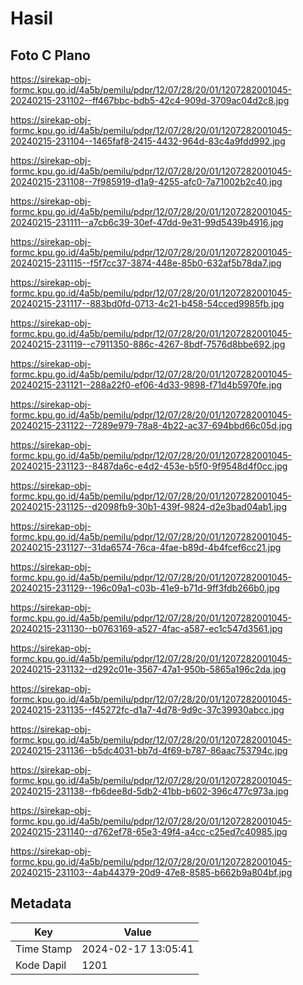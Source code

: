 # Hasil

## Foto C Plano

https://sirekap-obj-formc.kpu.go.id/4a5b/pemilu/pdpr/12/07/28/20/01/1207282001045-20240215-231102--ff467bbc-bdb5-42c4-909d-3709ac04d2c8.jpg

https://sirekap-obj-formc.kpu.go.id/4a5b/pemilu/pdpr/12/07/28/20/01/1207282001045-20240215-231104--1465faf8-2415-4432-964d-83c4a9fdd992.jpg

https://sirekap-obj-formc.kpu.go.id/4a5b/pemilu/pdpr/12/07/28/20/01/1207282001045-20240215-231108--7f985919-d1a9-4255-afc0-7a71002b2c40.jpg

https://sirekap-obj-formc.kpu.go.id/4a5b/pemilu/pdpr/12/07/28/20/01/1207282001045-20240215-231111--a7cb6c39-30ef-47dd-9e31-99d5439b4916.jpg

https://sirekap-obj-formc.kpu.go.id/4a5b/pemilu/pdpr/12/07/28/20/01/1207282001045-20240215-231115--f5f7cc37-3874-448e-85b0-632af5b78da7.jpg

https://sirekap-obj-formc.kpu.go.id/4a5b/pemilu/pdpr/12/07/28/20/01/1207282001045-20240215-231117--883bd0fd-0713-4c21-b458-54cced9985fb.jpg

https://sirekap-obj-formc.kpu.go.id/4a5b/pemilu/pdpr/12/07/28/20/01/1207282001045-20240215-231119--c7911350-886c-4267-8bdf-7576d8bbe692.jpg

https://sirekap-obj-formc.kpu.go.id/4a5b/pemilu/pdpr/12/07/28/20/01/1207282001045-20240215-231121--288a22f0-ef06-4d33-9898-f71d4b5970fe.jpg

https://sirekap-obj-formc.kpu.go.id/4a5b/pemilu/pdpr/12/07/28/20/01/1207282001045-20240215-231122--7289e979-78a8-4b22-ac37-694bbd66c05d.jpg

https://sirekap-obj-formc.kpu.go.id/4a5b/pemilu/pdpr/12/07/28/20/01/1207282001045-20240215-231123--8487da6c-e4d2-453e-b5f0-9f9548d4f0cc.jpg

https://sirekap-obj-formc.kpu.go.id/4a5b/pemilu/pdpr/12/07/28/20/01/1207282001045-20240215-231125--d2098fb9-30b1-439f-9824-d2e3bad04ab1.jpg

https://sirekap-obj-formc.kpu.go.id/4a5b/pemilu/pdpr/12/07/28/20/01/1207282001045-20240215-231127--31da6574-76ca-4fae-b89d-4b4fcef6cc21.jpg

https://sirekap-obj-formc.kpu.go.id/4a5b/pemilu/pdpr/12/07/28/20/01/1207282001045-20240215-231129--196c09a1-c03b-41e9-b71d-9ff3fdb266b0.jpg

https://sirekap-obj-formc.kpu.go.id/4a5b/pemilu/pdpr/12/07/28/20/01/1207282001045-20240215-231130--b0763169-a527-4fac-a587-ec1c547d3561.jpg

https://sirekap-obj-formc.kpu.go.id/4a5b/pemilu/pdpr/12/07/28/20/01/1207282001045-20240215-231132--d292c01e-3567-47a1-950b-5865a196c2da.jpg

https://sirekap-obj-formc.kpu.go.id/4a5b/pemilu/pdpr/12/07/28/20/01/1207282001045-20240215-231135--f45272fc-d1a7-4d78-9d9c-37c39930abcc.jpg

https://sirekap-obj-formc.kpu.go.id/4a5b/pemilu/pdpr/12/07/28/20/01/1207282001045-20240215-231136--b5dc4031-bb7d-4f69-b787-86aac753794c.jpg

https://sirekap-obj-formc.kpu.go.id/4a5b/pemilu/pdpr/12/07/28/20/01/1207282001045-20240215-231138--fb6dee8d-5db2-41bb-b602-396c477c973a.jpg

https://sirekap-obj-formc.kpu.go.id/4a5b/pemilu/pdpr/12/07/28/20/01/1207282001045-20240215-231140--d762ef78-65e3-49f4-a4cc-c25ed7c40985.jpg

https://sirekap-obj-formc.kpu.go.id/4a5b/pemilu/pdpr/12/07/28/20/01/1207282001045-20240215-231103--4ab44379-20d9-47e8-8585-b662b9a804bf.jpg


## Metadata

| Key        | Value               |
| ---------- | ------------------- |
| Time Stamp | 2024-02-17 13:05:41 |
| Kode Dapil | 1201                |



